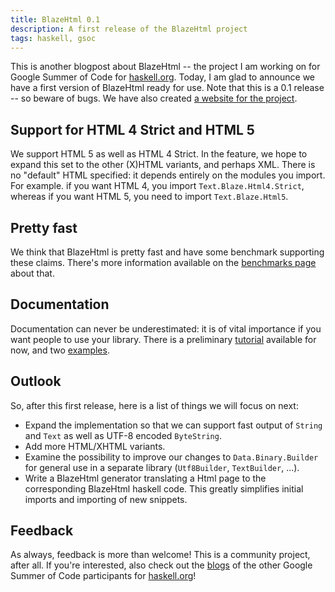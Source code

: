 ```yaml
---
title: BlazeHtml 0.1
description: A first release of the BlazeHtml project
tags: haskell, gsoc
---
```


This is another blogpost about BlazeHtml -- the project I am working on for
Google Summer of Code for [haskell.org]. Today, I am glad to announce we have a
first version of BlazeHtml ready for use. Note that this is a 0.1 release --
so beware of bugs. We have also created [a website for the project].

[haskell.org]: http://haskell.org
[a website for the project]: http://jaspervdj.be/blaze

## Support for HTML 4 Strict and HTML 5

We support HTML 5 as well as HTML 4 Strict. In the feature, we hope to expand
this set to the other (X)HTML variants, and perhaps XML. There is no "default"
HTML specified: it depends entirely on the modules you import. For example. if
you want HTML 4, you import `Text.Blaze.Html4.Strict`, whereas if you want HTML
5, you need to import `Text.Blaze.Html5`.

## Pretty fast

We think that BlazeHtml is pretty fast and have some benchmark supporting these
claims. There's more information available on the [benchmarks page] about that.

[benchmarks page]: http://jaspervdj.be/blaze/benchmarks.html

## Documentation

Documentation can never be underestimated: it is of vital importance if you want
people to use your library. There is a preliminary [tutorial] available for now,
and two [examples].

[tutorial]: http://jaspervdj.be/blaze/tutorial.html
[examples]: http://github.com/jaspervdj/BlazeHtml/tree/master/doc/examples/

## Outlook

So, after this first release, here is a list of things we will focus on next:

- Expand the implementation so that we can support fast output of `String` and
  `Text` as well as UTF-8 encoded `ByteString`.
- Add more HTML/XHTML variants.
- Examine the possibility to improve our changes to `Data.Binary.Builder` for
  general use in a separate library (`Utf8Builder`, `TextBuilder`, ...).
- Write a BlazeHtml generator translating a Html page to the corresponding
  BlazeHtml haskell code. This greatly simplifies initial imports and importing
  of new snippets.

## Feedback

As always, feedback is more than welcome! This is a community project, after
all. If you're interested, also check out the [blogs] of the other Google Summer
of Code participants for [haskell.org]!

[blogs]: $root/links.html#google-summer-of-code-2010-students-for-haskell.org:
